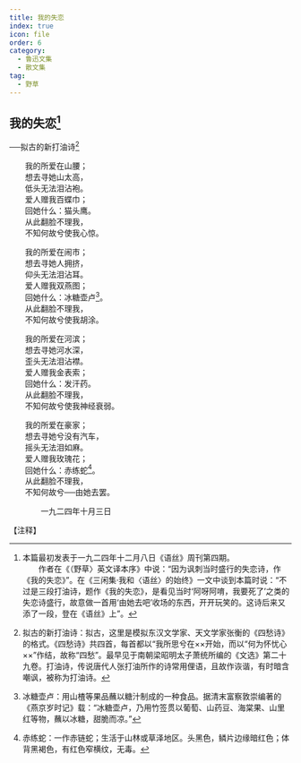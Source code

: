 ```yaml
---
title: 我的失恋
index: true
icon: file
order: 6
category:
  - 鲁迅文集
  - 散文集
tag:  
  - 野草
---
```


## 我的失恋[^①]

──拟古的新打油诗[^②]  

　　我的所爱在山腰；  
　　想去寻她山太高，  
　　低头无法泪沾袍。  
　　爱人赠我百蝶巾；  
　　回她什么：猫头鹰。  
　　从此翻脸不理我，  
　　不知何故兮使我心惊。  

　　我的所爱在闹市；  
　　想去寻她人拥挤，  
　　仰头无法泪沾耳。  
　　爱人赠我双燕图；  
　　回她什么：冰糖壶卢[^③]。  
　　从此翻脸不理我，  
　　不知何故兮使我胡涂。  

　　我的所爱在河滨；  
　　想去寻她河水深，  
　　歪头无法泪沾襟。  
　　爱人赠我金表索；  
　　回她什么：发汗药。  
　　从此翻脸不理我，  
　　不知何故兮使我神经衰弱。  

　　我的所爱在豪家；  
　　想去寻她兮没有汽车，  
　　摇头无法泪如麻。  
　　爱人赠我玫瑰花；  
　　回她什么：赤练蛇[^④]。  
　　从此翻脸不理我，  
　　不知何故兮──由她去罢。  

　　　　一九二四年十月三日  

【注释】

[^①]: 本篇最初发表于一九二四年十二月八日《语丝》周刊第四期。  
    　　作者在《（野草〉英文译本序》中说：“因为讽刺当时盛行的失恋诗，作《我的失恋》”。在《三闲集·我和〈语丝〉的始终》一文中谈到本篇时说：“不过是三段打油诗，题作《我的失恋》，是看见当时‘阿呀阿唷，我要死了’之类的失恋诗盛行，故意做一首用‘由她去吧’收场的东西，开开玩笑的。这诗后来又添了一段，登在《语丝》上”。

[^②]: 拟古的新打油诗：拟古，这里是模拟东汉文学家、天文学家张衡的《四愁诗》的格式。《四愁诗》共四首，每首都以“我所思兮在××开始，而以“何为怀忧心××”作结，故称“四愁”。最早见于南朝梁昭明太子萧统所编的《文选》第二十九卷。打油诗，传说唐代人张打油所作的诗常用俚语，且故作诙谐，有时暗含嘲讽，被称为打油诗。

[^③]: 冰糖壶卢：用山楂等果品蘸以糖汁制成的一种食品。据清末富察敦崇编著的《燕京岁时记》载：“冰糖壶卢，乃用竹签贯以葡萄、山药豆、海棠果、山里红等物，蘸以冰糖，甜脆而凉。”

[^④]: 赤练蛇：一作赤链蛇；生活于山林或草泽地区。头黑色，鳞片边缘暗红色；体背黑褐色，有红色窄横纹，无毒。
